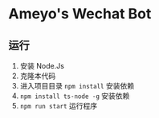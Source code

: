 # Ameyo's Wechat Bot
## 运行
1. 安装 Node.Js
2. 克隆本代码
3. 进入项目目录 `npm install` 安装依赖
4. `npm install ts-node -g` 安装依赖
5. `npm run start` 运行程序
